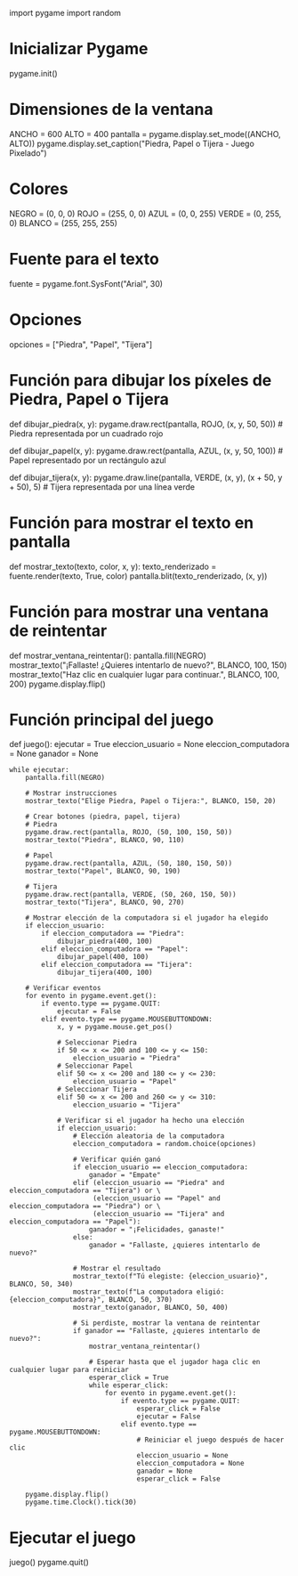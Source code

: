 import pygame
import random

# Inicializar Pygame
pygame.init()

# Dimensiones de la ventana
ANCHO = 600
ALTO = 400
pantalla = pygame.display.set_mode((ANCHO, ALTO))
pygame.display.set_caption("Piedra, Papel o Tijera - Juego Pixelado")

# Colores
NEGRO = (0, 0, 0)
ROJO = (255, 0, 0)
AZUL = (0, 0, 255)
VERDE = (0, 255, 0)
BLANCO = (255, 255, 255)

# Fuente para el texto
fuente = pygame.font.SysFont("Arial", 30)

# Opciones
opciones = ["Piedra", "Papel", "Tijera"]

# Función para dibujar los píxeles de Piedra, Papel o Tijera
def dibujar_piedra(x, y):
    pygame.draw.rect(pantalla, ROJO, (x, y, 50, 50))  # Piedra representada por un cuadrado rojo

def dibujar_papel(x, y):
    pygame.draw.rect(pantalla, AZUL, (x, y, 50, 100))  # Papel representado por un rectángulo azul

def dibujar_tijera(x, y):
    pygame.draw.line(pantalla, VERDE, (x, y), (x + 50, y + 50), 5)  # Tijera representada por una línea verde

# Función para mostrar el texto en pantalla
def mostrar_texto(texto, color, x, y):
    texto_renderizado = fuente.render(texto, True, color)
    pantalla.blit(texto_renderizado, (x, y))

# Función para mostrar una ventana de reintentar
def mostrar_ventana_reintentar():
    pantalla.fill(NEGRO)
    mostrar_texto("¡Fallaste! ¿Quieres intentarlo de nuevo?", BLANCO, 100, 150)
    mostrar_texto("Haz clic en cualquier lugar para continuar.", BLANCO, 100, 200)
    pygame.display.flip()

# Función principal del juego
def juego():
    ejecutar = True
    eleccion_usuario = None
    eleccion_computadora = None
    ganador = None

    while ejecutar:
        pantalla.fill(NEGRO)
        
        # Mostrar instrucciones
        mostrar_texto("Elige Piedra, Papel o Tijera:", BLANCO, 150, 20)
        
        # Crear botones (piedra, papel, tijera)
        # Piedra
        pygame.draw.rect(pantalla, ROJO, (50, 100, 150, 50))
        mostrar_texto("Piedra", BLANCO, 90, 110)
        
        # Papel
        pygame.draw.rect(pantalla, AZUL, (50, 180, 150, 50))
        mostrar_texto("Papel", BLANCO, 90, 190)
        
        # Tijera
        pygame.draw.rect(pantalla, VERDE, (50, 260, 150, 50))
        mostrar_texto("Tijera", BLANCO, 90, 270)

        # Mostrar elección de la computadora si el jugador ha elegido
        if eleccion_usuario:
            if eleccion_computadora == "Piedra":
                dibujar_piedra(400, 100)
            elif eleccion_computadora == "Papel":
                dibujar_papel(400, 100)
            elif eleccion_computadora == "Tijera":
                dibujar_tijera(400, 100)

        # Verificar eventos
        for evento in pygame.event.get():
            if evento.type == pygame.QUIT:
                ejecutar = False
            elif evento.type == pygame.MOUSEBUTTONDOWN:
                x, y = pygame.mouse.get_pos()
                
                # Seleccionar Piedra
                if 50 <= x <= 200 and 100 <= y <= 150:
                    eleccion_usuario = "Piedra"
                # Seleccionar Papel
                elif 50 <= x <= 200 and 180 <= y <= 230:
                    eleccion_usuario = "Papel"
                # Seleccionar Tijera
                elif 50 <= x <= 200 and 260 <= y <= 310:
                    eleccion_usuario = "Tijera"
                
                # Verificar si el jugador ha hecho una elección
                if eleccion_usuario:
                    # Elección aleatoria de la computadora
                    eleccion_computadora = random.choice(opciones)

                    # Verificar quién ganó
                    if eleccion_usuario == eleccion_computadora:
                        ganador = "Empate"
                    elif (eleccion_usuario == "Piedra" and eleccion_computadora == "Tijera") or \
                         (eleccion_usuario == "Papel" and eleccion_computadora == "Piedra") or \
                         (eleccion_usuario == "Tijera" and eleccion_computadora == "Papel"):
                        ganador = "¡Felicidades, ganaste!"
                    else:
                        ganador = "Fallaste, ¿quieres intentarlo de nuevo?"

                    # Mostrar el resultado
                    mostrar_texto(f"Tú elegiste: {eleccion_usuario}", BLANCO, 50, 340)
                    mostrar_texto(f"La computadora eligió: {eleccion_computadora}", BLANCO, 50, 370)
                    mostrar_texto(ganador, BLANCO, 50, 400)

                    # Si perdiste, mostrar la ventana de reintentar
                    if ganador == "Fallaste, ¿quieres intentarlo de nuevo?":
                        mostrar_ventana_reintentar()

                        # Esperar hasta que el jugador haga clic en cualquier lugar para reiniciar
                        esperar_click = True
                        while esperar_click:
                            for evento in pygame.event.get():
                                if evento.type == pygame.QUIT:
                                    esperar_click = False
                                    ejecutar = False
                                elif evento.type == pygame.MOUSEBUTTONDOWN:
                                    # Reiniciar el juego después de hacer clic
                                    eleccion_usuario = None
                                    eleccion_computadora = None
                                    ganador = None
                                    esperar_click = False

        pygame.display.flip()
        pygame.time.Clock().tick(30)

# Ejecutar el juego
juego()
pygame.quit()
